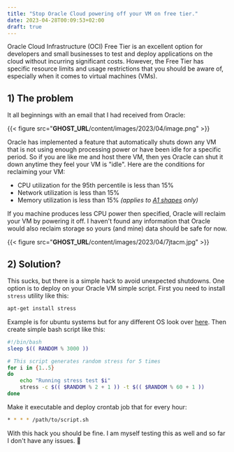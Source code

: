 ```yaml
---
title: "Stop Oracle Cloud powering off your VM on free tier."
date: 2023-04-28T00:09:53+02:00
draft: true
---
```


Oracle Cloud Infrastructure (OCI) Free Tier is an excellent option for developers and small businesses to test and deploy applications on the cloud without incurring significant costs. However, the Free Tier has specific resource limits and usage restrictions that you should be aware of, especially when it comes to virtual machines (VMs).

## 1) The problem

It all beginnings with an email that I had received from Oracle:

{{< figure src="__GHOST_URL__/content/images/2023/04/image.png" >}}

Oracle has implemented a feature that automatically shuts down any VM that is not using enough processing power or have been idle for a specific period. So if you are like me and host there VM, then yes Oracle can shut it down anytime they feel your VM is "idle". Here are the conditions for reclaiming your VM:

* CPU utilization for the 95th percentile is less than 15%
* Network utilization is less than 15%
* Memory utilization is less than 15%  _(applies to [A1 shapes](https://docs.oracle.com/en-us/iaas/Content/FreeTier/freetier_topic-Always_Free_Resources.htm#Details_of_the_Always_Free_Compute_instance__a1_flex) only)_

If you machine produces less CPU power then specified, Oracle will reclaim your VM by powering it off. I haven't found any information that Oracle would also reclaim storage so yours (and mine) data should be safe for now.

{{< figure src="__GHOST_URL__/content/images/2023/04/7jtacm.jpg" >}}

## 2) Solution?

This sucks, but there is a simple hack to avoid unexpected shutdowns. One option is to deploy on your Oracle VM simple script. First you need to install `stress` utility like this:

```bash
apt-get install stress
```

Example is for ubuntu systems but for any different OS look over [here](https://command-not-found.com/stress). Then create simple bash script like this:

```bash
#!/bin/bash
sleep $(( RANDOM % 3000 ))

# This script generates random stress for 5 times
for i in {1..5}
do
    echo "Running stress test $i"
    stress -c $(( $RANDOM % 2 + 1 )) -t $(( $RANDOM % 60 + 1 ))
done
```

Make it executable and deploy crontab job that for every hour:

```bash
* * * * /path/to/script.sh
```

With this hack you should be fine. I am myself testing this as well and so far I don't have any issues. 🤞

